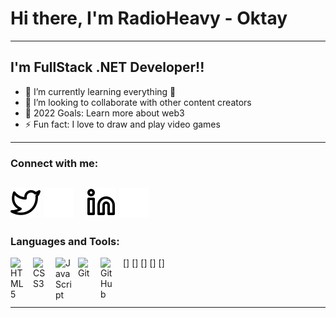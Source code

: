 # Hi there, I'm RadioHeavy - Oktay
---
## I'm FullStack .NET Developer!!

- 🌱 I’m currently learning everything 🤣
- 👯 I’m looking to collaborate with other content creators
- 🥅 2022 Goals: Learn more about web3
- ⚡ Fun fact: I love to draw and play video games
---
### Connect with me:

[![website](./img/twitter-light.svg)](https://twitter.com/dakmaybe#gh-light-mode-only)
[![website](./img/twitter-dark.svg)](https://twitter.com/dakmaybe#gh-dark-mode-only)
&nbsp;&nbsp;
[![website](./img/linkedin-light.svg)](https://linkedin.com/in/ismail-oktay-dak#gh-light-mode-only)
[![website](./img/linkedin-dark.svg)](https://linkedin.com/in/ismail-oktay-dak#gh-dark-mode-only)
&nbsp;&nbsp;
---
### Languages and Tools:

[<img align="left" alt="HTML5" width="26px" src="https://cdn.jsdelivr.net/gh/devicons/devicon/icons/html5/html5-original.svg" style="padding-right:10px;" />]
[<img align="left" alt="CSS3" width="26px" src="https://cdn.jsdelivr.net/gh/devicons/devicon/icons/css3/css3-original.svg" style="padding-right:10px;" />]
[<img align="left" alt="JavaScript" width="26px" src="https://cdn.jsdelivr.net/gh/devicons/devicon/icons/javascript/javascript-original.svg" style="padding-right:10px;" />]
[<img align="left" alt="Git" width="26px" src="https://cdn.jsdelivr.net/gh/devicons/devicon/icons/git/git-original.svg" style="padding-right:10px;" />]
[<img align="left" alt="GitHub" width="26px" src="https://user-images.githubusercontent.com/3369400/139447912-e0f43f33-6d9f-45f8-be46-2df5bbc91289.png" style="padding-right:10px;" />]

<br />
<br />

---
